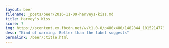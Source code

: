 ```yaml
---
layout: beer
filename: _posts/beer/2016-11-09-harveys-kiss.md
title: Harvey's Kiss
score: 7
img: https://scontent.xx.fbcdn.net/v/t1.0-0/p480x480/1482844_10152147733228745_1616012407_n.jpg?oh=7f161717ee6f7e2564becaebce6233c8&oe=5905968B
desc: "Kind of warming. Better than the label suggests"
permalink: /beer/:title.html
---
```

